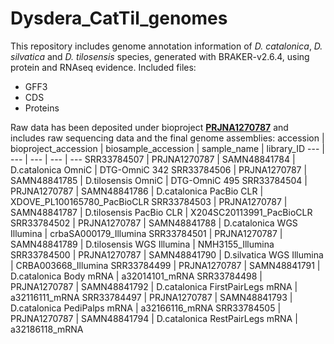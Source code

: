 # Dysdera_CatTil_genomes

This repository includes genome annotation information of *D. catalonica*, *D. silvatica* and *D. tilosensis* species, generated with BRAKER-v2.6.4, using protein and RNAseq evidence.
Included files:
- GFF3
- CDS
- Proteins

Raw data has been deposited under bioproject [**PRJNA1270787**](https://www.ncbi.nlm.nih.gov/bioproject/PRJNA1270787/) and includes raw sequencing data and the final genome assemblies:
accession | bioproject_accession | biosample_accession | sample_name | library_ID
--- | --- | --- | --- | --- 
SRR33784507 | PRJNA1270787 | SAMN48841784 | D.catalonica OmniC | DTG-OmniC 342
SRR33784506 | PRJNA1270787 | SAMN48841785 | D.tilosensis OmniC | DTG-OmniC 495
SRR33784504 | PRJNA1270787 | SAMN48841786 | D.catalonica PacBio CLR | XDOVE_PL100165780_PacBioCLR
SRR33784503 | PRJNA1270787 | SAMN48841787 | D.tilosensis PacBio CLR | X204SC20113991_PacBioCLR
SRR33784502 | PRJNA1270787 | SAMN48841788 | D.catalonica WGS Illumina | crbaSA000179_Illumina
SRR33784501 | PRJNA1270787 | SAMN48841789 | D.tilosensis WGS Illumina | NMH3155_Illumina
SRR33784500 | PRJNA1270787 | SAMN48841790 | D.silvatica WGS Illumina | CRBA003668_Illumina
SRR33784499 | PRJNA1270787 | SAMN48841791 | D.catalonica Body mRNA | a32014101_mRNA
SRR33784498 | PRJNA1270787 | SAMN48841792 | D.catalonica FirstPairLegs mRNA | a32116111_mRNA
SRR33784497 | PRJNA1270787 | SAMN48841793 | D.catalonica PediPalps mRNA | a32166116_mRNA
SRR33784505 | PRJNA1270787 | SAMN48841794 | D.catalonica RestPairLegs mRNA | a32186118_mRNA

